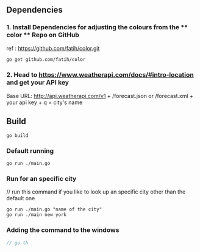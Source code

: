 
## Dependencies 
### 1. Install Dependencies for adjusting the colours from the  ** color ** Repo on GitHub

ref : https://github.com/fatih/color.git 

```bash
go get github.com/fatih/color
```
### 2. Head to https://www.weatherapi.com/docs/#intro-location and get your API key
Base URL: http://api.weatherapi.com/v1  +  	/forecast.json or /forecast.xml + your api key + q = city's name


## Build

``` Build the cli application 
go build

```

### Default running

```Run the cli app
go run ./main.go

```

### Run for an specific city
// run this command if you like to look up an specific city other than the default one
```
go run ./main.go "name of the city"
go run ./main new york

```

### Adding the command to the windows

```go
// go th
